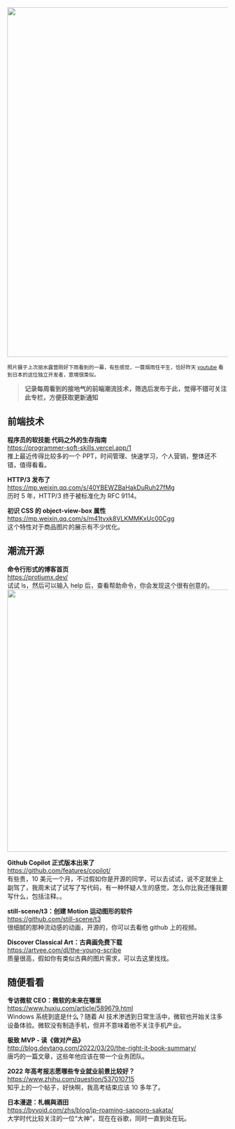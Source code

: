<img src=https://qpluspicture.oss-cn-beijing.aliyuncs.com/3pXp2G/IMG_8908.jpg width=800/>

<small> 照片摄于上次丽水露营刚好下雨看到的一幕，有些感觉，一蓑烟雨任平生，恰好昨天 [youtube](https://www.youtube.com/watch?v=w-M9UFHLAl0) 看到日本的这位独立开发者，意境很类似。</small>

> **记录每周看到的接地气的前端潮流技术，筛选后发布于此，觉得不错可关注此专栏，方便获取更新通知**

## 前端技术

**程序员的软技能 代码之外的生存指南**  
<https://programmer-soft-skills.vercel.app/1>  
推上最近传得比较多的一个 PPT，时间管理、快速学习，个人营销，整体还不错，值得看看。

**HTTP/3 发布了**  
<https://mp.weixin.qq.com/s/40YBEWZBaHakDuRuh27fMg>  
历时 5 年，HTTP/3 终于被标准化为 RFC 9114。

**初识 CSS 的 object-view-box 属性**  
<https://mp.weixin.qq.com/s/m41tvxk8VLKMMKxUc00Cgg>  
这个特性对于商品图片的展示有不少优化。

## 潮流开源

**命令行形式的博客首页**  
<https://protiumx.dev/>  
试试 ls，然后可以输入 help 后，查看帮助命令，你会发现这个很有创意的。  
<img src=https://qpluspicture.oss-cn-beijing.aliyuncs.com/0dYnGO/rUwQ9M.jpg width=600/>

**Github Copilot 正式版本出来了**  
<https://github.com/features/copilot/>  
有些贵，10 美元一个月，不过假如你是开源的同学，可以去试试，说不定就坐上副驾了，我周末试了试写了写代码，有一种怀疑人生的感觉，怎么你比我还懂我要写什么，包括注释。。

**still-scene/t3：创建 Motion 运动图形的软件**  
<https://github.com/still-scene/t3>  
很细腻的那种流动感的动画，开源的，你可以去看他 github 上的视频。

**Discover Classical Art：古典画免费下载**  
<https://artvee.com/dl/the-young-scribe>  
质量很高，假如你有类似古典的图片需求，可以去这里找找。

## 随便看看

**专访微软 CEO：微软的未来在哪里**  
<https://www.huxiu.com/article/589679.html>  
Windows 系统到底是什么？随着 AI 技术渗透到日常生活中，微软也开始关注多设备体验。微软没有制造手机，但并不意味着他不关注手机产业。

**极致 MVP - 读《做对产品》**  
<http://blog.devtang.com/2022/03/20/the-right-it-book-summary/>  
唐巧的一篇文章，这些年他应该在带一个业务团队。

**2022 年高考报志愿哪些专业就业前景比较好？**  
<https://www.zhihu.com/question/537010715>  
知乎上的一个帖子，好快啊，我高考结束应该 10 多年了。

**日本漫遊：札幌與酒田**  
<https://byvoid.com/zhs/blog/jp-roaming-sapporo-sakata/>  
大学时代比较关注的一位“大神”，现在在谷歌，同时一直到处在玩。
